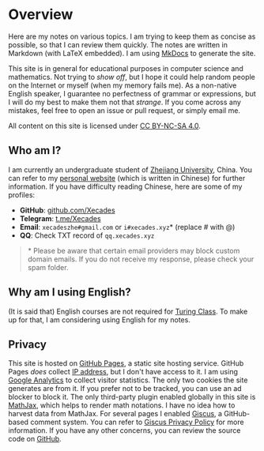 # Overview

Here are my notes on various topics. I am trying to keep them as concise as possible, so that I can review them quickly. The notes are written in Markdown (with LaTeX embedded). I am using [MkDocs](https://www.mkdocs.org/) to generate the site.

This site is in general for educational purposes in computer science and mathematics. Not trying to *show off*, but I hope it could help random people on the Internet or myself (when my memory fails me). As a non-native English speaker, I guarantee no perfectness of grammar or expressions, but I will do my best to make them not that *strange*. If you come across any mistakes, feel free to open an issue or pull request, or simply email me.

All content on this site is licensed under [CC BY-NC-SA 4.0](https://creativecommons.org/licenses/by-nc-sa/4.0/).

## Who am I?

I am currently an undergraduate student of [Zhejiang University](https://www.zju.edu.cn/english/), China. You can refer to my [personal website](https://xecades.xyz/) (which is written in Chinese) for further information. If you have difficulty reading Chinese, here are some of my profiles:

 - **GitHub**: [github.com/Xecades](https://github.com/Xecades)
 - **Telegram**: [t.me/Xecades](https://t.me/Xecades)
 - **Email**: `xecadeszhe#gmail.com` or `i#xecades.xyz`\* (replace # with @)
 - **QQ**: Check TXT record of `qq.xecades.xyz`

> \* Please be aware that certain email providers may block custom domain emails. If you do not receive my response, please check your spam folder.

## Why am I using English?

(It is said that) English courses are not required for [Turing Class](http://www.cs.zju.edu.cn/turingclass_en/). To make up for that, I am considering using English for my notes.

## Privacy

This site is hosted on [GitHub Pages](https://pages.github.com/), a static site hosting service. GitHub Pages *does* collect [IP address](https://docs.github.com/en/pages/getting-started-with-github-pages/about-github-pages#data-collection), but I don't have access to it. I am using [Google Analytics](https://analytics.google.com/) to collect visitor statistics. The only two cookies the site generates are from it. If you prefer not to be tracked, you can use an ad blocker to block it. The only third-party plugin enabled globally in this site is [MathJax](https://www.mathjax.org/), which helps to render math notations. I have no idea how to harvest data from MathJax. For several pages I enabled [Giscus](https://giscus.app/), a GitHub-based comment system. You can refer to [Giscus Privacy Policy](https://github.com/giscus/giscus/blob/main/PRIVACY-POLICY.md) for more information. If you have any other concerns, you can review the source code on [GitHub](https://github.com/Xecades/Notes).
